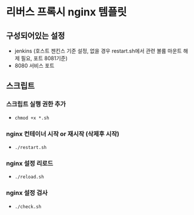 # 리버스 프록시 nginx 템플릿

## 구성되어있는 설정
* jenkins (호스트 젠킨스 기준 설정, 없을 경우 restart.sh에서 관련 볼륨 마운트 해제 필요, 포트 8081기준)
* 8080 서비스 포트

## 스크립트

### 스크립트 실행 권한 추가
* `chmod +x *.sh`

### nginx 컨테이너 시작 or 재시작 (삭제후 시작)
* `./restart.sh`

### nginx 설정 리로드
* `./reload.sh`

### nginx 설정 검사
* `./check.sh`

